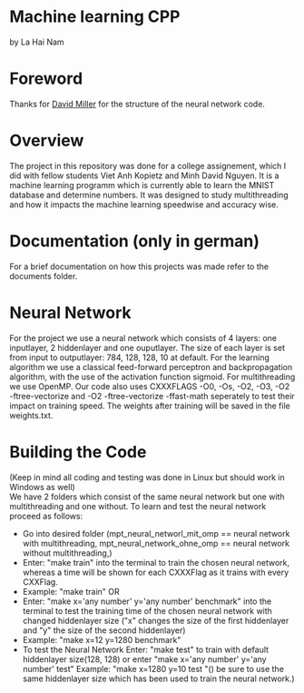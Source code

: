 # Machine learning CPP
by La Hai Nam
# Foreword
Thanks for [David Miller](https://www.millermattson.com/dave/?p=54) for the structure of the neural network code.
# Overview
The project in this repository was done for a college assignement, which I did with fellow students Viet Anh Kopietz and Minh David Nguyen. It is a machine learning programm which is currently able to learn the MNIST database and determine numbers. It was designed to study multithreading and how it impacts the machine learning speedwise and accuracy wise.
# Documentation (only in german)
For a brief documentation on how this projects was made refer to the documents folder. 
# Neural Network

For the project we use a neural network which consists of 4 layers: one inputlayer, 2 hiddenlayer and one ouputlayer.
The size of each layer is set from input to outputlayer: 784, 128, 128, 10 at default.
For the learning algorithm we use a classical feed-forward perceptron and backpropagation algorithm, with the use of the activation function sigmoid. For multithreading we use OpenMP. Our code also uses CXXXFLAGS -O0, -Os, -O2, -O3, -O2 -ftree-vectorize and -O2 -ftree-vectorize -ffast-math seperately to test their impact on training speed. The weights after training will be saved in the file weights.txt.
# Building the Code
(Keep in mind all coding and testing was done in Linux but should work in Windows as well)  
We have 2 folders which consist of the same neural network but  one with multithreading and one without. To learn and test the neural network proceed as follows:    
-  Go into desired folder (mpt_neural_networl_mit_omp == neural network with multithreading, mpt_neural_network_ohne_omp == neural network without multithreading,)
- Enter: "make train" into the terminal to train the chosen neural network, whereas a time will be shown for each CXXXFlag as it trains with every CXXFlag.
- Example: "make train"
OR
- Enter: "make x='any number' y='any number' benchmark" into the terminal to test the training time of the chosen neural network with changed hiddenlayer size
 ("x" changes the size of the first hiddenlayer and "y" the size of the second hiddenlayer)
- Example: "make x=12 y=1280 benchmark"
- To test the Neural Network Enter: "make test" to train with default hiddenlayer size(128, 128) or enter "make x='any number' y='any number' test"
 Example: "make x=1280 y=10 test "() be sure to use the same hiddenlayer size which has been used to train the neural network.)
